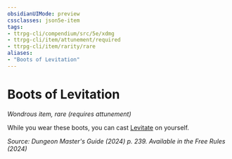 ```yaml
---
obsidianUIMode: preview
cssclasses: json5e-item
tags:
- ttrpg-cli/compendium/src/5e/xdmg
- ttrpg-cli/item/attunement/required
- ttrpg-cli/item/rarity/rare
aliases: 
- "Boots of Levitation"
---
```

# Boots of Levitation
*Wondrous item, rare (requires attunement)*  


While you wear these boots, you can cast [Levitate](/3-Compendium/CLI/spells/levitate-xphb.md) on yourself.

*Source: Dungeon Master's Guide (2024) p. 239. Available in the Free Rules (2024)*